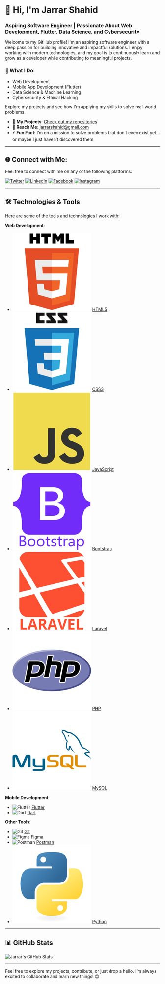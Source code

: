 # 👋 Hi, I'm Jarrar Shahid

### Aspiring Software Engineer | Passionate About Web Development, Flutter, Data Science, and Cybersecurity

Welcome to my GitHub profile! I'm an aspiring software engineer with a deep passion for building innovative and impactful solutions. I enjoy working with modern technologies, and my goal is to continuously learn and grow as a developer while contributing to meaningful projects.

### 🚀 What I Do:
- Web Development
- Mobile App Development (Flutter)
- Data Science & Machine Learning
- Cybersecurity & Ethical Hacking

Explore my projects and see how I'm applying my skills to solve real-world problems.

- 📂 **My Projects**: [Check out my repositories](https://github.com/JarrarShahid)
- 📧 **Reach Me**: [jarrarshahid@gmail.com](mailto:jarrarshahid@gmail.com)
- ⚡ **Fun Fact**: I’m on a mission to solve problems that don’t even exist yet... or maybe I just haven’t discovered them.

---

## 🌐 Connect with Me:

Feel free to connect with me on any of the following platforms:

[![Twitter](https://raw.githubusercontent.com/rahuldkjain/github-profile-readme-generator/master/src/images/icons/Social/twitter.svg)](https://twitter.com/jarrar_shahid)
[![LinkedIn](https://raw.githubusercontent.com/rahuldkjain/github-profile-readme-generator/master/src/images/icons/Social/linked-in-alt.svg)](https://www.linkedin.com/in/jarrar-shahid-873503307/)
[![Facebook](https://raw.githubusercontent.com/rahuldkjain/github-profile-readme-generator/master/src/images/icons/Social/facebook.svg)](https://www.facebook.com/jarrar.shahid.1)
[![Instagram](https://raw.githubusercontent.com/rahuldkjain/github-profile-readme-generator/master/src/images/icons/Social/instagram.svg)](https://www.instagram.com/jarrarshahid/)

---

## 🛠️ Technologies & Tools

Here are some of the tools and technologies I work with:

**Web Development**:  
- ![HTML5](https://raw.githubusercontent.com/devicons/devicon/master/icons/html5/html5-original-wordmark.svg) [HTML5](https://developer.mozilla.org/en-US/docs/Web/HTML)
- ![CSS3](https://raw.githubusercontent.com/devicons/devicon/master/icons/css3/css3-original-wordmark.svg) [CSS3](https://www.w3schools.com/css/)
- ![JavaScript](https://raw.githubusercontent.com/devicons/devicon/master/icons/javascript/javascript-original.svg) [JavaScript](https://developer.mozilla.org/en-US/docs/Web/JavaScript)
- ![Bootstrap](https://raw.githubusercontent.com/devicons/devicon/master/icons/bootstrap/bootstrap-plain-wordmark.svg) [Bootstrap](https://getbootstrap.com)
- ![Laravel](https://raw.githubusercontent.com/devicons/devicon/master/icons/laravel/laravel-plain-wordmark.svg) [Laravel](https://laravel.com/)
- ![PHP](https://raw.githubusercontent.com/devicons/devicon/master/icons/php/php-original.svg) [PHP](https://www.php.net)
- ![MySQL](https://raw.githubusercontent.com/devicons/devicon/master/icons/mysql/mysql-original-wordmark.svg) [MySQL](https://www.mysql.com/)

**Mobile Development**:  
- ![Flutter](https://www.vectorlogo.zone/logos/flutterio/flutterio-icon.svg) [Flutter](https://flutter.dev/)
- ![Dart](https://www.vectorlogo.zone/logos/dartlang/dartlang-icon.svg) [Dart](https://dart.dev)

**Other Tools**:  
- ![Git](https://www.vectorlogo.zone/logos/git-scm/git-scm-icon.svg) [Git](https://git-scm.com/)
- ![Figma](https://www.vectorlogo.zone/logos/figma/figma-icon.svg) [Figma](https://www.figma.com/)
- ![Postman](https://www.vectorlogo.zone/logos/getpostman/getpostman-icon.svg) [Postman](https://postman.com)
- ![Python](https://raw.githubusercontent.com/devicons/devicon/master/icons/python/python-original.svg) [Python](https://www.python.org)

---

## 📊 GitHub Stats

![Jarrar's GitHub Stats](https://github-readme-stats.vercel.app/api?username=JarrarShahid&show_icons=true&hide_title=true&count_private=true&hide=prs&theme=radical)

---

Feel free to explore my projects, contribute, or just drop a hello. I'm always excited to collaborate and learn new things! 😊
